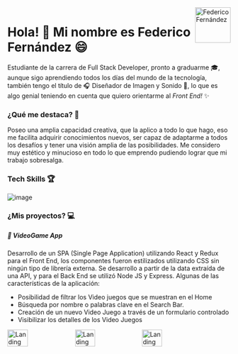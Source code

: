 <img width=80px align="right" src=https://user-images.githubusercontent.com/86571084/149676261-891f2096-4ac9-4239-9499-a0d290b3d6aa.png alt='Federico Fernández'>

# Hola! 👋 Mi nombre es Federico Fernández 😄

Estudiante de la carrera de Full Stack Developer, pronto a graduarme 🎓, aunque sigo aprendiendo todos los días del mundo de la tecnología, también tengo el título de 🎧 Diseñador de Imagen y Sonido 🎥, lo que es algo genial teniendo en cuenta que quiero orientarme al _Front End!_ ✨

### ¿Qué me destaca? 🏅

Poseo una amplia capacidad creativa, que la aplico a todo lo que hago, eso me facilita adquirir conocimientos nuevos, ser capaz de adaptarme a todos los desafíos y tener una visión amplia de las posibilidades. Me considero muy estético y minucioso en todo lo que emprendo pudiendo lograr que mi trabajo sobresalga.

### Tech Skills 🏆

![image](https://user-images.githubusercontent.com/86571084/149678060-9d3cf5c9-bc5e-46d0-900d-0382e97d6a14.png)

### ¿Mis proyectos? 💻

##### 👾 VideoGame App

Desarrollo de un SPA (Single Page Application) utilizando React y Redux para el Front End, los componentes fueron estilizados utilizando CSS sin ningún tipo de librería externa. Se desarrollo a partir de la data extraída de una API, y para el Back End se utilizó Node JS y Express. Algunas de las características de la aplicación:
- Posibilidad de filtrar los Video juegos que se muestran en el Home
- Búsqueda por nombre o palabras clave en el Search Bar.
- Creación de un nuevo Video Juego a través de un formulario controlado
- Visibilizar los detalles de los Video Juegos

<div style="display: flex">
<img width=30.3% src=https://user-images.githubusercontent.com/86571084/149676832-67557379-8519-40b6-87de-4dbe726671dc.png alt='Landing'>
<img width=30% src=https://user-images.githubusercontent.com/86571084/149676974-37bb84ab-fe48-4eef-a5f1-476bedb34fa8.png alt='Landing'>
<img width=30% src=https://user-images.githubusercontent.com/86571084/149677248-30ee6d85-29cb-4636-9ed4-9f035f5d6ff2.png alt='Landing'>
<div/>




<!--
**federicofern/federicofern** is a ✨ _special_ ✨ repository because its `README.md` (this file) appears on your GitHub profile.

Here are some ideas to get you started:

- 🔭 I’m currently working on ...
- 🌱 I’m currently learning ...
- 👯 I’m looking to collaborate on ...
- 🤔 I’m looking for help with ...
- 💬 Ask me about ...
- 📫 How to reach me: ...
- 😄 Pronouns: ...
- ⚡ Fun fact: ...
-->
